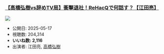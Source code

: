 ### [【高橋弘樹vs辞めTV局】衝撃退社！ReHacQで何話す？【江田亮】](https://www.youtube.com/watch?v=uvgJu_7j0a0)
[![](https://img.youtube.com/vi/uvgJu_7j0a0/sddefault.jpg)](https://www.youtube.com/watch?v=uvgJu_7j0a0)
-   公開日: 2025-05-17
-   視聴数: 204,314
-   **いいね数: 2,116**
-   出演者: 江田亮, [高橋弘樹](/rehacq_fan/people/高橋弘樹 "wikilink")

